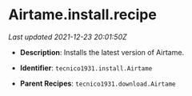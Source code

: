 # Airtame.install.recipe

_Last updated 2021-12-23 20:01:50Z_

- **Description**: Installs the latest version of Airtame.

- **Identifier**: `tecnico1931.install.Airtame`

- **Parent Recipes**: `tecnico1931.download.Airtame`
